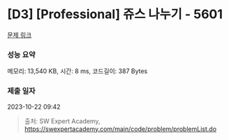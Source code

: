# [D3] [Professional] 쥬스 나누기 - 5601 

[문제 링크](https://swexpertacademy.com/main/code/problem/problemDetail.do?contestProbId=AWXGAylqcdYDFAUo) 

### 성능 요약

메모리: 13,540 KB, 시간: 8 ms, 코드길이: 387 Bytes

### 제출 일자

2023-10-22 09:42



> 출처: SW Expert Academy, https://swexpertacademy.com/main/code/problem/problemList.do